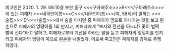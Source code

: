피고인은 2020. 1. 29. 08:10경 부산 중구 <<<구아래주소>>>B<<</구아래주소>>>에 있는 피해자 <<<내국인이름>>>C<<</내국인이름>>>(여, 58세)이 일하는 <<<술집>>>'D'<<</술집>>>에서 술을 마시던 중 피해자가 옆으로 지나가는 것을 보고 왼손으로 피해자의 엉덩이를 1회 만지고, 피해자에게 "보지의 전선을 아느냐? 좆이 벌떡 벌떡 선다"라고 말하고, 피해자로부터 계산을 하라는 말을 듣고 피해자의 엉덩이를 만지려고 피해자의 엉덩이 쪽으로 왼손을 내밀었다.
이로써 피고인은 피해자를 강제로 추행하였다.